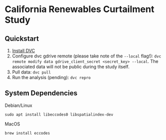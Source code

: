 # California Renewables Curtailment Study

## Quickstart

1.  [Install DVC](https://dvc.org/doc/install)
2.  Configure dvc gdrive remote (please take note of the `--local` flag!): `dvc remote modify data gdrive_client_secret <secret_key> --local`.  The associated data will not be public during the study itself.
3.  Pull data: `dvc pull`
4.  Run the analysis (pending): `dvc repro`

## System Dependencies

Debian/Linux

```
sudo apt install libeccodes0 libspatialindex-dev
```

MacOS

```
brew install eccodes
```